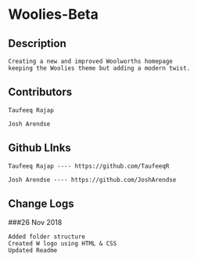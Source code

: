 # Woolies-Beta

## Description

```
Creating a new and improved Woolworths homepage 
keeping the Woolies theme but adding a modern twist. 
```

## Contributors

```
Taufeeq Rajap

Josh Arendse
```

## Github LInks

```
Taufeeq Rajap ---- https://github.com/TaufeeqR

Josh Arendse ---- https://github.com/JoshArendse
```

## Change Logs

###26 Nov 2018
```
Added folder structure
Created W logo using HTML & CSS
Updated Readme
```